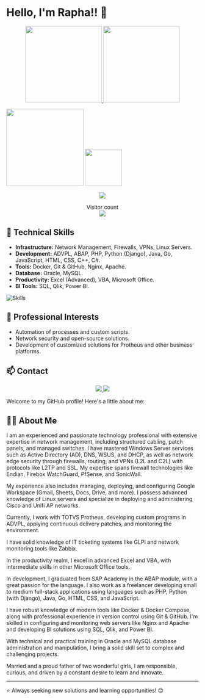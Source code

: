 # Hello, I'm Rapha!! 👋

<p align="center">
  <a href="#">
    <img height="200" src="https://my-stats-43gk.vercel.app/api?username=Raphael345&show_icons=true&theme=radical&hide=contribs,issues&show=discussions_answered&rank_icon=github&include_all_commits=true&card_width=150" />
  </a>
  <a href="#">
    <img height="200" src="https://my-stats-43gk.vercel.app/api/top-langs/?username=Raphael345&hide=html,scss,css&langs_count=8&layout=compact&theme=radical&card_width=150" />
  </a>
</p>

<p align="left">
  <img height="202" src="https://github-readme-streak-stats-git-main-davids-projects-ad77adcc.vercel.app/?user=Raphael345&theme=radical"/>
  <img height="97" src="https://github-profile-trophy.vercel.app/?username=Raphael345&theme=radical&no-frame=true&title=Stars,Followers,Commits&column=-1"/>
</p>

<p align="center">
  <a href="#"><img src="contributions.svg"></a>
</p>

<p align="center">
  Visitor count<br>
  <img src="https://profile-counter.glitch.me/Raphael345/count.svg" />
</p>

## 🚀 Technical Skills
- **Infrastructure:** Network Management, Firewalls, VPNs, Linux Servers.
- **Development:** ADVPL, ABAP, PHP, Python (Django), Java, Go, JavaScript, HTML, CSS, C++, C#.
- **Tools:** Docker, Git & GitHub, Nginx, Apache.
- **Database:** Oracle, MySQL.
- **Productivity:** Excel (Advanced), VBA, Microsoft Office.
- **BI Tools:** SQL, Qlik, Power BI.

![Skills](https://skillicons.dev/icons?i=python,docker,linux,nginx,git,java,php,js,mysql,oracle,html,css,cpp,cs)

## 🌟 Professional Interests
- Automation of processes and custom scripts.
- Network security and open-source solutions.
- Development of customized solutions for Protheus and other business platforms.

## 📫 Contact
<p align="center">
  <a href="https://www.linkedin.com/in/raphael-dias-277870153/">
    <img src="https://img.shields.io/badge/LinkedIn-Connect-blue?style=for-the-badge&logo=linkedin" />
  </a>
  <a href="mailto:raphaeldias345@gmail.com">
    <img src="https://img.shields.io/badge/Email-Contact-red?style=for-the-badge&logo=gmail" />
  </a>
</p>

Welcome to my GitHub profile! Here's a little about me:

## 👨‍💻 About Me
I am an experienced and passionate technology professional with extensive expertise in network management, including structured cabling, patch panels, and managed switches. I have mastered Windows Server services such as Active Directory (AD), DNS, WSUS, and DHCP, as well as network edge security through firewalls, routing, and VPNs (L2L and C2L) with protocols like L2TP and SSL. My expertise spans firewall technologies like Endian, Firebox WatchGuard, PfSense, and SonicWall.

My experience also includes managing, deploying, and configuring Google Workspace (Gmail, Sheets, Docs, Drive, and more). I possess advanced knowledge of Linux servers and specialize in deploying and administering Cisco and Unifi AP networks.

Currently, I work with TOTVS Protheus, developing custom programs in ADVPL, applying continuous delivery patches, and monitoring the environment.

I have solid knowledge of IT ticketing systems like GLPI and network monitoring tools like Zabbix.

In the productivity realm, I excel in advanced Excel and VBA, with intermediate skills in other Microsoft Office tools.

In development, I graduated from SAP Academy in the ABAP module, with a great passion for the language. I also work as a freelancer developing small to medium full-stack applications using languages such as PHP, Python (with Django), Java, Go, HTML, CSS, and JavaScript.

I have robust knowledge of modern tools like Docker & Docker Compose, along with professional experience in version control using Git & GitHub. I'm skilled in configuring and monitoring web servers like Nginx and Apache and developing BI solutions using SQL, Qlik, and Power BI.

With technical and practical training in Oracle and MySQL database administration and manipulation, I bring a solid skill set to complex and challenging projects.

Married and a proud father of two wonderful girls, I am responsible, curious, and driven by a constant desire to learn and innovate.

---
⭐ Always seeking new solutions and learning opportunities! 😊

